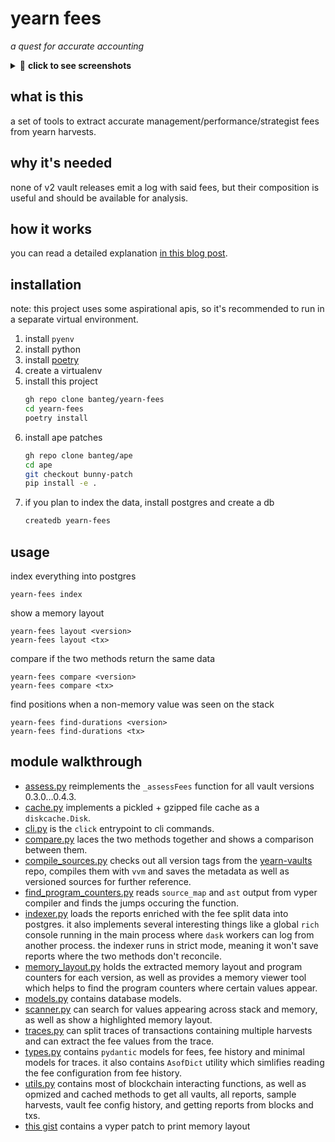 # yearn fees

_a quest for accurate accounting_

<details>
   <summary>👀 <strong>click to see screenshots</strong></summary>
   
   ### $ yearn-fees index
   <img alt="yearn-fees index" src="https://user-images.githubusercontent.com/4562643/177218660-d0924fbc-3766-4add-bbf7-2c08a041066a.png">

   ### $ yearn-fees layout
   <img alt="yearn-fees layout" src="https://user-images.githubusercontent.com/4562643/177218709-559f6b79-8c6d-4fd7-8cb4-48f7278f4191.png">
</details>

## what is this

a set of tools to extract accurate management/performance/strategist fees from yearn harvests.

## why it's needed

none of v2 vault releases emit a log with said fees, but their composition is useful and should be available for analysis.

## how it works

you can read a detailed explanation [in this blog post](https://banteg.mirror.xyz/vZySVJ4Wvf4tKhgskbEIcHAlqG20wifUy807bzfEsp8).

## installation

note: this project uses some aspirational apis, so it's recommended to run in a separate virtual environment.

1. install `pyenv`
1. install python
1. install [poetry](https://python-poetry.org/docs/master/#installing-with-the-official-installer)
1. create a virtualenv
1. install this project
   ```bash
   gh repo clone banteg/yearn-fees
   cd yearn-fees
   poetry install
   ```
1. install ape patches
   ```bash
   gh repo clone banteg/ape
   cd ape
   git checkout bunny-patch
   pip install -e .
   ```
1. if you plan to index the data, install postgres and create a db
   ```bash
   createdb yearn-fees
   ```

## usage

index everything into postgres

```
yearn-fees index
```

show a memory layout

```
yearn-fees layout <version>
yearn-fees layout <tx>
```

compare if the two methods return the same data

```
yearn-fees compare <version>
yearn-fees compare <tx>
```

find positions when a non-memory value was seen on the stack

```
yearn-fees find-durations <version>
yearn-fees find-durations <tx>
```

## module walkthrough

- [assess.py](yearn_fees/assess.py) reimplements the `_assessFees` function for all vault versions 0.3.0…0.4.3.
- [cache.py](yearn_fees/cache.py) implements a pickled + gzipped file cache as a `diskcache.Disk`.
- [cli.py](yearn_fees/cli.py) is the `click` entrypoint to cli commands.
- [compare.py](yearn_fees/compare.py) laces the two methods together and shows a comparison between them.
- [compile_sources.py](yearn_fees/compile_sources.py) checks out all version tags from the [yearn-vaults](http://github.com/yearn/yearn-vaults) repo, compiles them with `vvm` and saves the metadata as well as versioned sources for further reference.
- [find_program_counters.py](yearn_fees/find_program_counters.py) reads `source_map` and `ast` output from vyper compiler and finds the jumps occuring the function.
- [indexer.py](yearn_fees/indexer.py) loads the reports enriched with the fee split data into postgres. it also implements several interesting things like a global `rich` console running in the main process where `dask` workers can log from another process. the indexer runs in strict mode, meaning it won't save reports where the two methods don't reconcile.
- [memory_layout.py](yearn_fees/memory_layout.py) holds the extracted memory layout and program counters for each version, as well as provides a memory viewer tool which helps to find the program counters where certain values appear.
- [models.py](yearn_fees/models.py) contains database models.
- [scanner.py](yearn_fees/scanner.py) can search for values appearing across stack and memory, as well as show a highlighted memory layout.
- [traces.py](yearn_fees/traces.py) can split traces of transactions containing multiple harvests and can extract the fee values from the trace.
- [types.py](yearn_fees/types.py) contains `pydantic` models for fees, fee history and minimal models for traces. it also contains `AsofDict` utility which simlifies reading the fee configuration from fee history.
- [utils.py](yearn_fees/utils.py) contains most of blockchain interacting functions, as well as opmized and cached methods to get all vaults, all reports, sample harvests, vault fee config history, and getting reports from blocks and txs.
- [this gist](https://gist.github.com/banteg/5e89aeeb2b1f5a5f982dc6d340c52b09) contains a vyper patch to print memory layout

